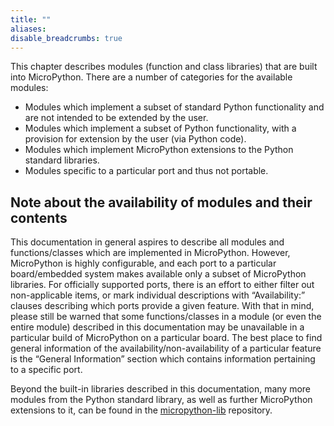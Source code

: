 ```yaml
---
title: ""
aliases:
disable_breadcrumbs: true
---
```

This chapter describes modules (function and class libraries) that are built into MicroPython. There are a number of categories for the available modules:

* Modules which implement a subset of standard Python functionality and are not intended to be extended by the user.
* Modules which implement a subset of Python functionality, with a provision for extension by the user (via Python code).
* Modules which implement MicroPython extensions to the Python standard libraries.
* Modules specific to a particular port and thus not portable.

## Note about the availability of modules and their contents

This documentation in general aspires to describe all modules and functions/classes which are implemented in MicroPython. However, MicroPython is highly configurable, and each port to a particular board/embedded system makes available only a subset of MicroPython libraries. For officially supported ports, there is an effort to either filter out non-applicable items, or mark individual descriptions with “Availability:” clauses describing which ports provide a given feature. With that in mind, please still be warned that some functions/classes in a module (or even the entire module) described in this documentation may be unavailable in a particular build of MicroPython on a particular board. The best place to find general information of the availability/non-availability of a particular feature is the “General Information” section which contains information pertaining to a specific port.

Beyond the built-in libraries described in this documentation, many more modules from the Python standard library, as well as further MicroPython extensions to it, can be found in the [micropython-lib](https://github.com/micropython/micropython-lib) repository.
